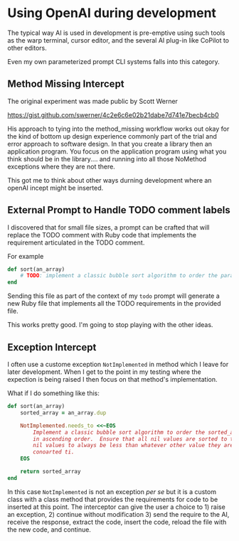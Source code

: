 # Using OpenAI during development

The typical way AI is used in development is pre-emptive using such tools as the warp terminal, cursor editor, and the several AI plug-in like CoPilot to other editors.

Even my own parameterized prompt CLI systems falls into this category.

## Method Missing Intercept

The original experiment was made public by Scott Werner

https://gist.github.com/swerner/4c2e6c6e02b21dabe7d741e7becb4cb0

His approach to tying into the method_missing workflow works out okay for the kind of bottom up design experience commonly part of the trial and error approach to software design.  In that you create a library then an application program.  You focus on the application program using what you think should be in the library.... and running into all those NoMethod exceptions where they are not there.

This got me to think about other ways durning development where an openAI incept might be inserted.

## External Prompt to Handle TODO comment labels

I discovered that for small file sizes, a prompt can be crafted that will replace the TODO comment with Ruby code that implements the requirement articulated in the TODO comment.

For example

```ruby
def sort(an_array)
	# TODO: implement a classic bubble sort algorithm to order the parameter.  When an entry is nil, ensure that it is sorted to the top.  Return the newly sorted array.
end
```

Sending this file as part of the context of my `todo` prompt will generate a new Ruby file that implements all the TODO requirements in the provided file.

This works pretty good.  I'm going to stop playing with the other ideas.


## Exception Intercept

I often use a custome exception `NotImplemented` in method which I leave for later development.  When I get to the point in my testing where the expection is being raised I then focus on that method's implementation.

What if I do something like this:

```ruby
def sort(an_array)
	sorted_array = an_array.dup

	NotImplemented.needs_to <<~EOS
		Implement a classic bubble sort algorithm to order the sorted_array object
		in ascending order.  Ensure that all nil values are sorted to the top.  Allow
		nil values to always be less than whatever other value they are being
		conoarted ti.
	EOS

	return sorted_array
end
```

In this case `NotImplemented` is not an exception *per se* but it is a custom class with a class method that provides the requirements for code to be inserted at this point.  The interceptor can give the user a choice to 1) raise an exception, 2) continue without modification 3) send the require to the AI, receive the response, extract the code, insert the code, reload the file with the new code, and continue.
